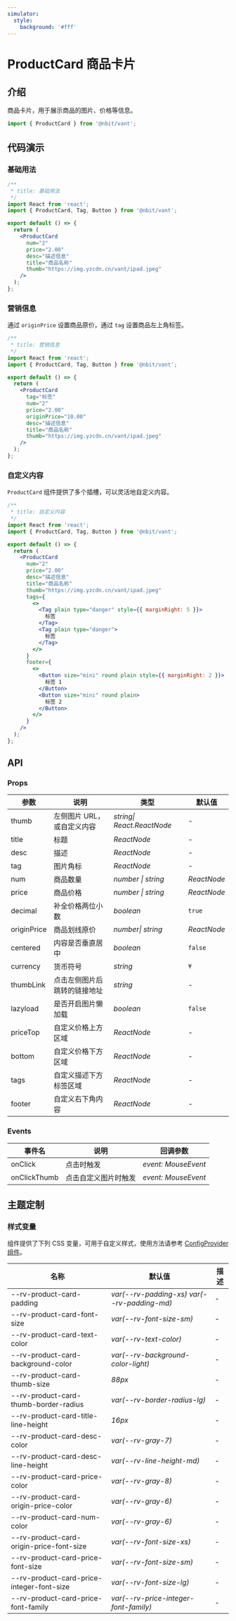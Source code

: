 ```yaml
---
simulator:
  style: 
    background: '#fff'
---
```


# ProductCard 商品卡片

## 介绍

商品卡片，用于展示商品的图片、价格等信息。

```js
import { ProductCard } from '@nbit/vant';
```

## 代码演示

### 基础用法

```jsx
/**
 * title: 基础用法
 */
import React from 'react';
import { ProductCard, Tag, Button } from '@nbit/vant';

export default () => {
  return (
    <ProductCard
      num="2"
      price="2.00"
      desc="描述信息"
      title="商品名称"
      thumb="https://img.yzcdn.cn/vant/ipad.jpeg"
    />
  );
};
```

### 营销信息

通过 `originPrice` 设置商品原价，通过 `tag` 设置商品左上角标签。

```jsx
/**
 * title: 营销信息
 */
import React from 'react';
import { ProductCard, Tag, Button } from '@nbit/vant';

export default () => {
  return (
    <ProductCard
      tag="标签"
      num="2"
      price="2.00"
      originPrice="10.00"
      desc="描述信息"
      title="商品名称"
      thumb="https://img.yzcdn.cn/vant/ipad.jpeg"
    />
  );
};
```

### 自定义内容

`ProductCard` 组件提供了多个插槽，可以灵活地自定义内容。

```jsx
/**
 * title: 自定义内容
 */
import React from 'react';
import { ProductCard, Tag, Button } from '@nbit/vant';

export default () => {
  return (
    <ProductCard
      num="2"
      price="2.00"
      desc="描述信息"
      title="商品名称"
      thumb="https://img.yzcdn.cn/vant/ipad.jpeg"
      tags={
        <>
          <Tag plain type="danger" style={{ marginRight: 5 }}>
            标签
          </Tag>
          <Tag plain type="danger">
            标签
          </Tag>
        </>
      }
      footer={
        <>
          <Button size="mini" round plain style={{ marginRight: 2 }}>
            标签 1
          </Button>
          <Button size="mini" round plain>
            标签 2
          </Button>
        </>
      }
    />
  );
};
```

## API

### Props

| 参数 | 说明 | 类型 | 默认值 |
| --- | --- | --- | --- |
| thumb | 左侧图片 URL，或自定义内容 | _string\| React.ReactNode_ | - |
| title | 标题 | _ReactNode_ | - |
| desc | 描述 | _ReactNode_ | - |
| tag | 图片角标 | _ReactNode_ | - |
| num | 商品数量 | _number \| string_ | _ReactNode_ |
| price | 商品价格 | _number \| string_ | _ReactNode_ |
| decimal | 补全价格两位小数 | _boolean_ | `true` |
| originPrice | 商品划线原价 | _number\| string_ | _ReactNode_ |
| centered | 内容是否垂直居中 | _boolean_ | `false` |
| currency | 货币符号 | _string_ | `¥` |
| thumbLink | 点击左侧图片后跳转的链接地址 | _string_ | - |
| lazyload | 是否开启图片懒加载 | _boolean_ | `false` |
| priceTop | 自定义价格上方区域 | _ReactNode_ | - |
| bottom | 自定义价格下方区域 | _ReactNode_ | - |
| tags | 自定义描述下方标签区域 | _ReactNode_ | - |
| footer | 自定义右下角内容 | _ReactNode_ | - |

### Events

| 事件名       | 说明                 | 回调参数            |
| ------------ | -------------------- | ------------------- |
| onClick      | 点击时触发           | _event: MouseEvent_ |
| onClickThumb | 点击自定义图片时触发 | _event: MouseEvent_ |

## 主题定制

### 样式变量

组件提供了下列 CSS 变量，可用于自定义样式，使用方法请参考 [ConfigProvider 组件](/components/config-provider)。

| 名称 | 默认值 | 描述 |
| --- | --- | --- |
| --rv-product-card-padding | _var(--rv-padding-xs) var(--rv-padding-md)_ | - |
| --rv-product-card-font-size | _var(--rv-font-size-sm)_ | - |
| --rv-product-card-text-color | _var(--rv-text-color)_ | - |
| --rv-product-card-background-color | _var(--rv-background-color-light)_ | - |
| --rv-product-card-thumb-size | _88px_ | - |
| --rv-product-card-thumb-border-radius | _var(--rv-border-radius-lg)_ | - |
| --rv-product-card-title-line-height | _16px_ | - |
| --rv-product-card-desc-color | _var(--rv-gray-7)_ | - |
| --rv-product-card-desc-line-height | _var(--rv-line-height-md)_ | - |
| --rv-product-card-price-color | _var(--rv-gray-8)_ | - |
| --rv-product-card-origin-price-color | _var(--rv-gray-6)_ | - |
| --rv-product-card-num-color | _var(--rv-gray-6)_ | - |
| --rv-product-card-origin-price-font-size | _var(--rv-font-size-xs)_ | - |
| --rv-product-card-price-font-size | _var(--rv-font-size-sm)_ | - |
| --rv-product-card-price-integer-font-size | _var(--rv-font-size-lg)_ | - |
| --rv-product-card-price-font-family | _var(--rv-price-integer-font-family)_ | - |
